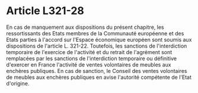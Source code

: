 # Article L321-28

En cas de manquement aux dispositions du présent chapitre, les ressortissants des Etats membres de la Communauté européenne et des Etats parties à l'accord sur l'Espace économique européen sont soumis aux dispositions de l'article L. 321-22. Toutefois, les sanctions de l'interdiction temporaire de l'exercice de l'activité et du retrait de l'agrément sont remplacées par les sanctions de l'interdiction temporaire ou définitive d'exercer en France l'activité de ventes volontaires de meubles aux enchères publiques.   En cas de sanction, le Conseil des ventes volontaires de meubles aux enchères publiques en avise l'autorité compétente de l'Etat d'origine.